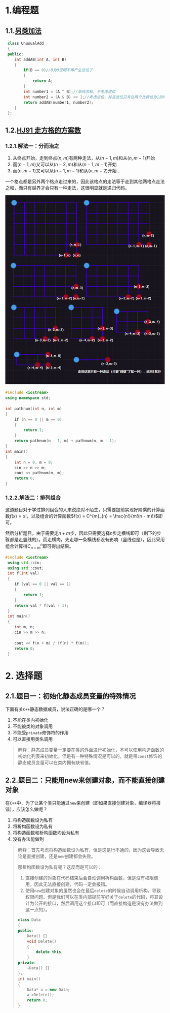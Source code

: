 # 1.编程题

## 1.1.[另类加法](https://www.nowcoder.com/questionTerminal/e7e0d226f1e84ba7ab8b28efc6e1aebc)

```cpp
 class UnusualAdd
 {
 public:
    int addAB(int A, int B)
    {
        if(B == 0)//B为0说明不再产生进位了
        {
            return A;
        }
        int number1 = (A ^ B);//单纯求和，不考虑进位
        int number2 = (A & B) << 1;//考虑进位，并且进位只有在两个比特位为1的时候才会发生进位
        return addAB(number1, number2);
    }
 };
```

## 1.2.[HJ91 走方格的方案数](https://www.nowcoder.com/practice/e2a22f0305eb4f2f9846e7d644dba09b?tpId=37&tqId=21314&ru=/exam/oj)

### 1.2.1.解法一：分而治之

1.   从终点开始，走到终点$(n, m)$有两种走法，从$(n-1, m)$和从$(n, m - 1)$开始
2.   而$(n - 1, m)$又可以从$(n-2, m)$和从$(n-1, m-1)$开始
3.   而$(n, m - 1)$又可以从$(n - 1, m - 1)$和从$(n, m - 2)$开始...

一个格点都是另外两个格点走过来的，因此该格点的走法等于走到其他两格点走法之和，而只有越界才会只有一种走法，这很明显就是递归代码。

![image-20231107151846925](./assets/image-20231107151846925.png)

```cpp
#include <iostream>
using namespace std;

int pathnum(int n, int m)
{
	if (n == 0 || m == 0)
	{
		return 1;
	}
	return pathnum(n - 1, m) + pathnum(n, m - 1);
}
int main()
{
    int n = 0, m = 0;
    cin >> n >> m;
	cout << pathnum(n, m);
	return 0;
}
```

### 1.2.2.解法二：排列组合

这道题目对于学过排列组合的人来说绝对不陌生，只需要提前实现好阶乘的计算函数$f(x) = x!$，以及组合的计算函数$f(x) = C^{m}_{n} = \frac{n!}{m!(n - m)!}$即可。

然后分析题目，由于需要走$n + m$步，因此只需要选择$n$步走横线即可（剩下的步骤都是走竖线的）。而走横向，先走哪一条横线都没有影响（竖线也是），因此采用组合计算得$C^{n}_{n + m}$即可得出结果。

```cpp
#include <iostream>
 using std::cin;
 using std::cout;
 int f(int val)
 {
    if (val == 0 || val == 1)
    {
        return 1;
    }
    return val * f(val - 1);
 }
 int main()
 {
    int m, n;
    cin >> m >> n;
 
    cout << f(n + m) / (f(n) * f(m));
    return 0;
 }
```

# 2. 选择题

## 2.1.题目一：初始化静态成员变量的特殊情况

下面有关`C++`静态数据成员，说法正确的是哪一个？

1.   不能在类内初始化
2.   不能被类的对象调用
3.   不能受`private`修饰符的作用
4.   可以直接用类名调用

>   解释：静态成员变量一定要在类的外面进行初始化，不可以使用构造函数的初始化列表来初始化。但是有一种特殊情况是可以的，就是带`const`修饰的静态成员变量可以在类内拥有缺省值。

## 2.2.题目二：只能用new来创建对象，而不能直接创建对象

在`C++`中，为了让某个类只能通过`new`来创建（即如果直接创建对象，编译器将报错），应该怎么做呢？

1.   将构造函数设为私有
2.   将析构函数设为私有
3.   将构造函数和析构函数均设为私有
4.   没有办法能做到

>   解释：首先考虑将构造函数设为私有，但是这是行不通的，因为这会导致无论是直接创建，还是`new`创建都会失败。
>
>   那析构函数设为私有呢？这反而是可以的：
>
>   1.   直接创建的对象在代码结束后会自动调用析构函数，但是没有权限调用，因此无法直接创建，代码一定会报错。
>   2.   使用`new`创建对象的虽然也会在最后`delete`的时候自动调用析构，导致权限问题。但是我们可以在类内部提前写好关于`delete`的代码，将其设计为公开的接口，然后调用这个接口即可（而直接构造是没有办法做到这一点的）。
>
>   ```cpp
>   class Data
>   {
>   public:
>   	Data() {}
>   	void Delete()
>   	{
>   		delete this;
>   	}
>   private:
>   	~Data() {}
>   };
>   int main()
>   {
>   	Data* a = new Data;
>   	a->Delete();
>   	return 0;
>   }
>   ```